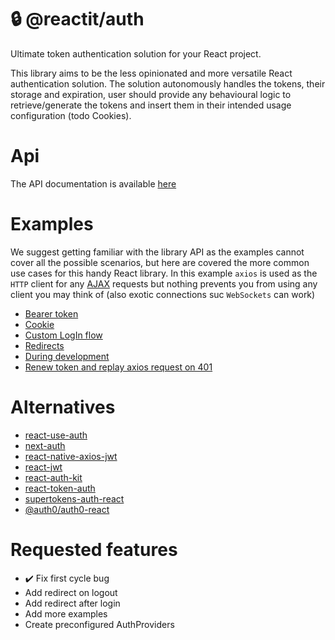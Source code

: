
# 🔒 @reactit/auth

Ultimate token authentication solution for your React project.

This library aims to be the less opinionated and more versatile React authentication solution. The solution
autonomously handles the tokens, their storage and expiration, user should provide any behavioural logic to
retrieve/generate the tokens and insert them in their intended usage configuration (todo Cookies).

# Api

The API documentation is available [here](./docs/api.md)

# Examples

We suggest getting familiar with the library API as the examples cannot cover all the possible scenarios,
but here are covered the more common use cases for this handy React library. In this example `axios` is
used as the `HTTP` client for any [AJAX](https://stackoverflow.com/questions/12067185) requests but nothing
prevents you from using any client you may think of (also exotic connections suc `WebSockets` can work)

- [Bearer token](./docs/example_axios.md)
- [Cookie]()
- [Custom LogIn flow]()
- [Redirects]()
- [During development]()
- [Renew token and replay axios request on 401]()

# Alternatives

- [react-use-auth](https://www.npmjs.com/package/react-use-auth)
- [next-auth](https://www.npmjs.com/package/next-auth)
- [react-native-axios-jwt](https://www.npmjs.com/package/react-native-axios-jwt)
- [react-jwt](https://www.npmjs.com/package/react-jwt)
- [react-auth-kit](https://www.npmjs.com/package/react-auth-kit)
- [react-token-auth](https://www.npmjs.com/package/react-token-auth)
- [supertokens-auth-react](https://www.npmjs.com/package/supertokens-auth-react)
- [@auth0/auth0-react](https://www.npmjs.com/package/@auth0/auth0-react)


# Requested features

- ✔️ Fix first cycle bug
- Add redirect on logout
- Add redirect after login
- Add more examples
- Create preconfigured AuthProviders

